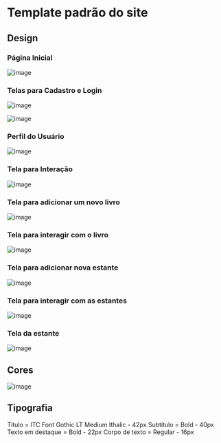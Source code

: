 # Template padrão do site

## Design

### Página Inicial
![image](https://github.com/ICEI-PUC-Minas-PMV-SI/pmv-si-2024-1-pe1-t1-shelfy/assets/124698305/59ece91f-04c0-40e1-b18a-6db2639a1c19)

### Telas para Cadastro e Login
![image](https://github.com/ICEI-PUC-Minas-PMV-SI/pmv-si-2024-1-pe1-t1-shelfy/assets/124698305/30e21034-f024-46aa-acba-f13bd2705553)

![image](https://github.com/ICEI-PUC-Minas-PMV-SI/pmv-si-2024-1-pe1-t1-shelfy/assets/124698305/86b0f036-408d-4f7f-b728-21d2822770c3)

### Perfil do Usuário

![image](https://github.com/ICEI-PUC-Minas-PMV-SI/pmv-si-2024-1-pe1-t1-shelfy/assets/124698305/dc0ae2c6-f800-48e7-be6b-cec198785189)

### Tela para Interação

![image](https://github.com/ICEI-PUC-Minas-PMV-SI/pmv-si-2024-1-pe1-t1-shelfy/assets/124698305/40bd0f39-5d31-4dd9-bdd1-bcf0afe34fd2)

### Tela para adicionar um novo livro

![image](https://github.com/ICEI-PUC-Minas-PMV-SI/pmv-si-2024-1-pe1-t1-shelfy/assets/124698305/54e2cd5f-e95c-4f14-b9a6-ca8964a726c1)

### Tela para interagir com o livro

![image](https://github.com/ICEI-PUC-Minas-PMV-SI/pmv-si-2024-1-pe1-t1-shelfy/assets/124698305/e4f07cad-cfd0-4cfe-ba6b-cb28c2c987e3)


### Tela para adicionar nova estante

![image](https://github.com/ICEI-PUC-Minas-PMV-SI/pmv-si-2024-1-pe1-t1-shelfy/assets/124698305/a3d970c3-be3d-46ae-be2a-bcd848d18cc4)

### Tela para interagir com as estantes

![image](https://github.com/ICEI-PUC-Minas-PMV-SI/pmv-si-2024-1-pe1-t1-shelfy/assets/124698305/b12b415e-461b-4eda-b933-75e60f8de049)

### Tela da estante

![image](https://github.com/ICEI-PUC-Minas-PMV-SI/pmv-si-2024-1-pe1-t1-shelfy/assets/124698305/54ba56d4-3b75-45ab-995a-83d09ce5bc27)


## Cores

![image](https://github.com/ICEI-PUC-Minas-PMV-SI/pmv-si-2024-1-pe1-t1-shelfy/assets/124698305/d8483527-57de-498d-80c1-b3523f260dac)

## Tipografia

Título = ITC Font Gothic LT Medium Ithalic - 42px
Subtítulo = Bold - 40px
Texto em destaque = Bold - 22px
Corpo de texto = Regular - 16px

